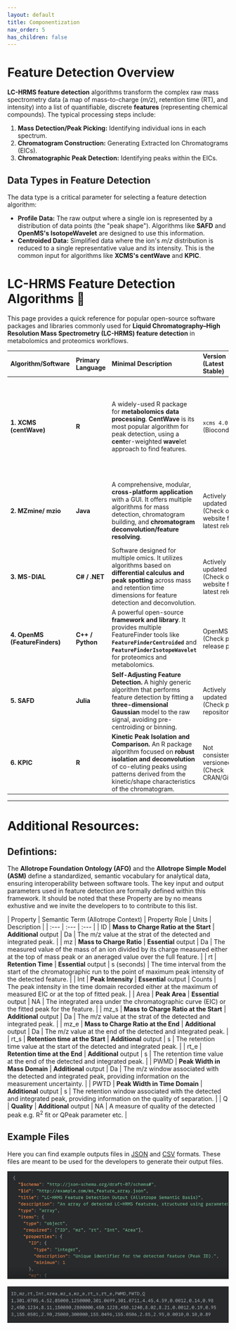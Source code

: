 ```yaml
---
layout: default
title: Componentization
nav_order: 5
has_children: false
---
```


# Feature Detection Overview

**LC-HRMS feature detection** algorithms transform the complex raw mass spectrometry data (a map of mass-to-charge (*m/z*), retention time (RT), and intensity) into a list of quantifiable, discrete **features** (representing chemical compounds). The typical processing steps include:

1.  **Mass Detection/Peak Picking:** Identifying individual ions in each spectrum.
2.  **Chromatogram Construction:** Generating Extracted Ion Chromatograms (EICs).
3.  **Chromatographic Peak Detection:** Identifying peaks within the EICs.


## Data Types in Feature Detection

The data type is a critical parameter for selecting a feature detection algorithm:

* **Profile Data:** The raw output where a single ion is represented by a distribution of data points (the "peak shape"). Algorithms like **SAFD** and **OpenMS's IsotopeWavelet** are designed to use this information.
* **Centroided Data:** Simplified data where the ion's $m/z$ distribution is reduced to a single representative value and its intensity. This is the common input for algorithms like **XCMS's centWave** and **KPIC**.


# LC-HRMS Feature Detection Algorithms 🧪

This page provides a quick reference for popular open-source software packages and libraries commonly used for **Liquid Chromatography–High Resolution Mass Spectrometry (LC-HRMS) feature detection** in metabolomics and proteomics workflows.

| Algorithm/Software | Primary Language | Minimal Description | Version (Latest Stable) | Open-Access Paper | License | Data Type | 
| :--- | :--- | :--- | :--- | :--- | :--- | :--- |
| **1. XCMS (centWave)** | **R** | A widely-used R package for **metabolomics data processing**. **CentWave** is its most popular algorithm for peak detection, using a **cent**er-weighted **wave**let approach to find features. | `xcms 4.0` (Bioconductor) | **2008 (Original)**: *XCMS: Processing Mass Spectrometry Data...* [Anal. Chem.] **2008 (centWave)**: *Highly sensitive feature detection...* [Bioinfor.] | **Open-source** (Bioconductor/R) | Optimized for **Centroided** data. |
| **2. MZmine/ mzio** | **Java** | A comprehensive, modular, **cross-platform application** with a GUI. It offers multiple algorithms for mass detection, chromatogram building, and **chromatogram deconvolution/feature resolving**. | Actively updated (Check official website for latest release) | **2023 (MZmine 3)**: *Integrative analysis of multimodal mass spectrometry data in MZmine 3* [Nat. Biotechnol.] | **Open-source** | Works with both **Profile** and **Centroided** data. |
| **3. MS-DIAL** | **C# / .NET** | Software designed for multiple omics. It utilizes algorithms based on **differential calculus and peak spotting** across mass and retention time dimensions for feature detection and deconvolution. | Actively updated (Check official website for latest release) | **2015 (Original)**: *MS-DIAL: Data Independent MS/MS Deconvolution...* [Anal. Chem.] | **Open-source** | Handles both **Profile** and **Centroided** data. |
| **4. OpenMS (FeatureFinders)** | **C++ / Python** | A powerful open-source **framework and library**. It provides multiple FeatureFinder tools like **`FeatureFinderCentroided`** and **`FeatureFinderIsotopeWavelet`** for proteomics and metabolomics. | OpenMS 3.x (Check project release page) | **2024 (OpenMS 3)**: *OpenMS 3 enables reproducible analysis...* [Nat. Methods] | **3-Clause BSD** | Supports **Centroided** (`Centroided`) and **Profile** (`IsotopeWavelet`) data via different modules. |
| **5. SAFD** | **Julia** | **Self-Adjusting Feature Detection.** A highly generic algorithm that performs feature detection by fitting a **three-dimensional Gaussian** model to the raw signal, avoiding pre-centroiding or binning. | Actively updated (Check project repository) | **2019**: *A Self Adjusting Algorithm for the Non-targeted Feature Detection...* [Anal. Chem.] | MIT | Specifically designed for raw **Profile** data but can handle also centroided data. |
| **6. KPIC** | **R** | **Kinetic Peak Isolation and Comparison.** An R package algorithm focused on **robust isolation and deconvolution** of co-eluting peaks using patterns derived from the kinetic/shape characteristics of the chromatogram. | Not consistently versioned (Check CRAN/GitHub) | **2016**: *Kinetic peak isolation and comparison...* [Bioinformatics] | **Open-source** (Likely GPL/LGPL) | Primarily designed for **Centroided** data. |

---


# Additional Resources:

## Defintions: 

The **Allotrope Foundation Ontology (AFO)** and the **Allotrope Simple Model (ASM)** define a standardized, semantic vocabulary for analytical data, ensuring interoperability between software tools. The key input and output parameters used in feature detection are formally defined within this framework. It should be noted that these Property are by no means exhustive and we invite the developers to to contribute to this list.

| Property | Semantic Term (Allotrope Context) | Property Role | Units | Description | 
| :--- | :--- | :--- |
| ID | **Mass to Charge Ratio at the Start** | **Additional** output | Da | The m/z value at the strat of the detected and integrated peak. |
| mz | **Mass to Charge Ratio** | **Essential** output | Da | The measured value of the mass of an ion divided by its charge measured either at the top of mass peak or an aneraged value over the full feature. |
| rt | **Retention Time** | **Essential** output | s (seconds) | The time interval from the start of the chromatographic run to the point of maximum peak intensity of the detected feature. |
| Int | **Peak Intensity** | **Essential** output | Counts | The peak intensity in the time domain recorded either at the maximum of measured EIC or at the top of fitted peak. |
| Area | **Peak Area** | **Essential** output | NA | The integrated area under the chromatographic curve (EIC) or the fitted peak for the feature. |
| mz_s | **Mass to Charge Ratio at the Start** | **Additional** output | Da | The m/z value at the strat of the detected and integrated peak. |
| mz_e | **Mass to Charge Ratio at the End** | **Additional** output | Da | The m/z value at the end of the detected and integrated peak. |
| rt_s | **Retention time at the Start** | **Additional** output | s | The retention time value at the start of the detected and integrated peak. |
| rt_e | **Retention time at the End** | **Additional** output | s | The retention time value at the end of the detected and integrated peak. |
| PWMD | **Peak Width in Mass Domain** | **Additional** output | Da | The m/z window associated with the detected and integrated peak, providing information on the measurement uncertainty. |
| PWTD | **Peak Width in Time Domain** | **Additional** output | s | The retention window associated with the detected and integrated peak, providing information on the quality of separation. |
| Q | **Quality** | **Additional** output | NA | A measure of quality of the detected peak e.g. R$^{2}$ fit or QPeak parameter etc. |


## Example Files

Here you can find example outputs files in [JSON](https://github.com/EMCMS/PINTS/blob/main/assets/example_files/json_examp.json) and [CSV](https://github.com/EMCMS/PINTS/blob/main/assets/example_files/csv_examp.csv) formats. These files are meant to be used for the developers to generate their output files. 

![JSON File](https://github.com/EMCMS/PINTS/blob/main/assets/images/JSON.png?raw=true)

![CSV File](https://github.com/EMCMS/PINTS/blob/main/assets/images/CSV.png?raw=true)

